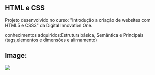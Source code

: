 ## HTML e CSS

Projeto desenvolvido no curso: "Introdução a criação de websites com HTML5 e CSS3" da Digital Innovation One. 


conhecimentos adquiridos:Estrutura básica, Semântica e Principais (tags,elementos e dimensões e alinhamento)


## Image: 






<img src=".\bens\img\imagem.web.png"  />
